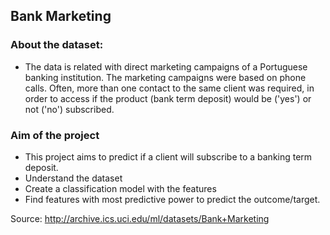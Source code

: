 ## Bank Marketing

### About the dataset:
- The data is related with direct marketing campaigns of a Portuguese banking institution. The marketing campaigns were based on phone calls. Often, more than one contact to the same client was required, in order to access if the product (bank term deposit) would be ('yes') or not ('no') subscribed. 

### Aim of the project
- This project aims to predict if a client will subscribe to a banking term deposit.
- Understand the dataset
- Create a classification model with the features
- Find features with most predictive power to predict the outcome/target.


Source: http://archive.ics.uci.edu/ml/datasets/Bank+Marketing
